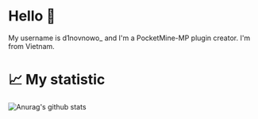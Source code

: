 # Hello 👋
My username is d1novnowo_ and I'm a PocketMine-MP plugin creator. I'm from Vietnam.
# 📈 My statistic
![Anurag's github stats](https://github-readme-stats.vercel.app/api?username=DinoDuckVN&hide=contribs,prs)
